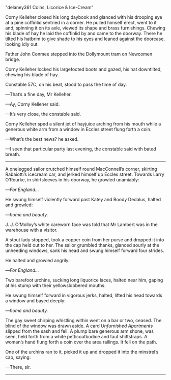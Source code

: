 "delaney361 Coins, Licorice & Ice-Cream"

Corny Kelleher closed his long daybook and glanced with his drooping eye at a pine coffinlid sentried in a corner. He pulled himself erect, went to it and, spinning it on its axle, viewed its shape and brass furnishings. Chewing his blade of hay he laid the coffinlid by and came to the doorway. There he tilted his hatbrim to give shade to his eyes and leaned against the doorcase, looking idly out.

Father John Conmee stepped into the Dollymount tram on Newcomen bridge.

Corny Kelleher locked his largefooted boots and gazed, his hat downtilted, chewing his blade of hay.

Constable 57C, on his beat, stood to pass the time of day.

—That’s a fine day, Mr Kelleher.

—Ay, Corny Kelleher said.

—It’s very close, the constable said.

Corny Kelleher sped a silent jet of hayjuice arching from his mouth while a generous white arm from a window in Eccles street flung forth a coin.

—What’s the best news? he asked.

—I seen that particular party last evening, the constable said with bated breath.

*    *    *

A onelegged sailor crutched himself round MacConnell’s corner, skirting Rabaiotti’s icecream car, and jerked himself up Eccles street. Towards Larry O’Rourke, in shirtsleeves in his doorway, he growled unamiably:

—*For England...*

He swung himself violently forward past Katey and Boody Dedalus, halted and growled:

—*home and beauty.*

J. J. O’Molloy’s white careworn face was told that Mr Lambert was in the warehouse with a visitor.

A stout lady stopped, took a copper coin from her purse and dropped it into the cap held out to her. The sailor grumbled thanks, glanced sourly at the unheeding windows, sank his head and swung himself forward four strides.

He halted and growled angrily:

—*For England...*

Two barefoot urchins, sucking long liquorice laces, halted near him, gaping at his stump with their yellowslobbered mouths.

He swung himself forward in vigorous jerks, halted, lifted his head towards a window and bayed deeply:

—*home and beauty.*

The gay sweet chirping whistling within went on a bar or two, ceased. The blind of the window was drawn aside. A card *Unfurnished Apartments* slipped from the sash and fell. A plump bare generous arm shone, was seen, held forth from a white petticoatbodice and taut shiftstraps. A woman’s hand flung forth a coin over the area railings. It fell on the path.

One of the urchins ran to it, picked it up and dropped it into the minstrel’s cap, saying:

—There, sir.

*    *    *
